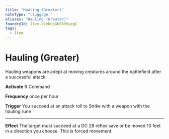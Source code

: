 ```yaml
---
title: "Hauling (Greater)"
noteType: ":luggage:"
aliases: "Hauling (Greater)"
foundryId: Item.k1mbdpGbS8VVqegC
tags:
  - Item
---
```


# Hauling (Greater)

Hauling weapons are adept at moving creatures around the battlefield after a successful attack.

**Activate** R Command

**Frequency** once per hour

**Trigger** You succeed at an attack roll to Strike with a weapon with the hauling rune

* * *

**Effect** The target must succeed at a DC 28 reflex save or be moved 10 feet in a direction you choose. This is forced movement.
